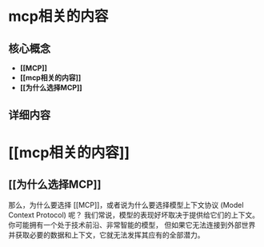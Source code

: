 # mcp相关的内容

## 核心概念

- **[[MCP]]**
- **[[mcp相关的内容]]**
- **[[为什么选择MCP]]**

## 详细内容

# [[mcp相关的内容]]
## [[为什么选择MCP]]
那么，为什么要选择 [[MCP]]，或者说为什么要选择模型上下文协议 (Model Context Protocol) 呢？
我们常说，模型的表现好坏取决于提供给它们的上下文。
你可能拥有一个处于技术前沿、非常智能的模型，
但如果它无法连接到外部世界并获取必要的数据和上下文，它就无法发挥其应有的全部潜力。
